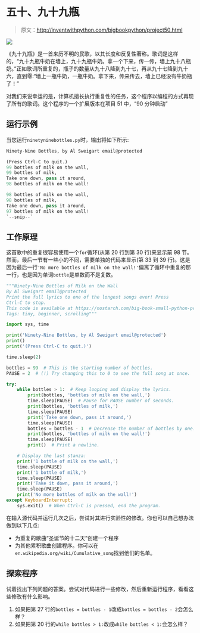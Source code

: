 # 五十、九十九瓶

> 原文：<http://inventwithpython.com/bigbookpython/project50.html>

![](img/9d995d63aaead72cad01120081eb8f75.png)

《九十九瓶》是一首来历不明的民歌，以其长度和反复性著称。歌词是这样的，“九十九瓶牛奶在墙上，九十九瓶牛奶。拿一个下来，传一传，墙上九十八瓶奶。”正如歌词所重复的，瓶子的数量从九十八降到九十七，再从九十七降到九十六，直到零:“墙上一瓶牛奶，一瓶牛奶。拿下来，传来传去，墙上已经没有牛奶瓶了！”

对我们来说幸运的是，计算机擅长执行重复性的任务，这个程序以编程的方式再现了所有的歌词。这个程序的一个扩展版本在项目 51 中，“90 分钟启动”

## 运行示例

当您运行`ninetyninebottles.py`时，输出将如下所示:

```py
Ninety-Nine Bottles, by Al Sweigart email@protected

(Press Ctrl-C to quit.)
99 bottles of milk on the wall,
99 bottles of milk,
Take one down, pass it around,
98 bottles of milk on the wall!

98 bottles of milk on the wall,
98 bottles of milk,
Take one down, pass it around,
97 bottles of milk on the wall!
`--snip--`
```

## 工作原理

这首歌中的重复很容易使用一个`for`循环(从第 20 行到第 30 行)来显示前 98 节。然而，最后一节有一些小的不同，需要单独的代码来显示(第 33 到 39 行)。这是因为最后一行`'No more bottles of milk on the wall!'`偏离了循环中重复的那一行，也是因为单词`bottle`是单数而不是复数。

```py
"""Ninety-Nine Bottles of Milk on the Wall
By Al Sweigart email@protected
Print the full lyrics to one of the longest songs ever! Press
Ctrl-C to stop.
This code is available at https://nostarch.com/big-book-small-python-programming
Tags: tiny, beginner, scrolling"""

import sys, time

print('Ninety-Nine Bottles, by Al Sweigart email@protected')
print()
print('(Press Ctrl-C to quit.)')

time.sleep(2)

bottles = 99  # This is the starting number of bottles.
PAUSE = 2  # (!) Try changing this to 0 to see the full song at once.

try:
    while bottles > 1:  # Keep looping and display the lyrics.
        print(bottles, 'bottles of milk on the wall,')
        time.sleep(PAUSE)  # Pause for PAUSE number of seconds.
        print(bottles, 'bottles of milk,')
        time.sleep(PAUSE)
        print('Take one down, pass it around,')
        time.sleep(PAUSE)
        bottles = bottles - 1  # Decrease the number of bottles by one.
        print(bottles, 'bottles of milk on the wall!')
        time.sleep(PAUSE)
        print()  # Print a newline.

    # Display the last stanza:
    print('1 bottle of milk on the wall,')
    time.sleep(PAUSE)
    print('1 bottle of milk,')
    time.sleep(PAUSE)
    print('Take it down, pass it around,')
    time.sleep(PAUSE)
    print('No more bottles of milk on the wall!')
except KeyboardInterrupt:
    sys.exit()  # When Ctrl-C is pressed, end the program. 
```

在输入源代码并运行几次之后，尝试对其进行实验性的修改。你也可以自己想办法做到以下几点:

*   为重复的歌曲“圣诞节的十二天”创建一个程序
*   为其他累积歌曲创建程序。你可以在`en.wikipedia.org/wiki/Cumulative_song`找到他们的名单。

## 探索程序

试着找出下列问题的答案。尝试对代码进行一些修改，然后重新运行程序，看看这些修改有什么影响。

1.  如果把第 27 行的`bottles = bottles - 1`改成`bottles = bottles - 2`会怎么样？
2.  如果把第 20 行的`while bottles > 1:`改成`while bottles < 1:`会怎么样？